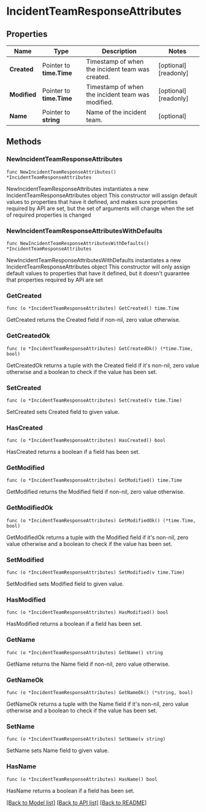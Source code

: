 # IncidentTeamResponseAttributes

## Properties

Name | Type | Description | Notes
------------ | ------------- | ------------- | -------------
**Created** | Pointer to **time.Time** | Timestamp of when the incident team was created. | [optional] [readonly] 
**Modified** | Pointer to **time.Time** | Timestamp of when the incident team was modified. | [optional] [readonly] 
**Name** | Pointer to **string** | Name of the incident team. | [optional] 

## Methods

### NewIncidentTeamResponseAttributes

`func NewIncidentTeamResponseAttributes() *IncidentTeamResponseAttributes`

NewIncidentTeamResponseAttributes instantiates a new IncidentTeamResponseAttributes object
This constructor will assign default values to properties that have it defined,
and makes sure properties required by API are set, but the set of arguments
will change when the set of required properties is changed

### NewIncidentTeamResponseAttributesWithDefaults

`func NewIncidentTeamResponseAttributesWithDefaults() *IncidentTeamResponseAttributes`

NewIncidentTeamResponseAttributesWithDefaults instantiates a new IncidentTeamResponseAttributes object
This constructor will only assign default values to properties that have it defined,
but it doesn't guarantee that properties required by API are set

### GetCreated

`func (o *IncidentTeamResponseAttributes) GetCreated() time.Time`

GetCreated returns the Created field if non-nil, zero value otherwise.

### GetCreatedOk

`func (o *IncidentTeamResponseAttributes) GetCreatedOk() (*time.Time, bool)`

GetCreatedOk returns a tuple with the Created field if it's non-nil, zero value otherwise
and a boolean to check if the value has been set.

### SetCreated

`func (o *IncidentTeamResponseAttributes) SetCreated(v time.Time)`

SetCreated sets Created field to given value.

### HasCreated

`func (o *IncidentTeamResponseAttributes) HasCreated() bool`

HasCreated returns a boolean if a field has been set.

### GetModified

`func (o *IncidentTeamResponseAttributes) GetModified() time.Time`

GetModified returns the Modified field if non-nil, zero value otherwise.

### GetModifiedOk

`func (o *IncidentTeamResponseAttributes) GetModifiedOk() (*time.Time, bool)`

GetModifiedOk returns a tuple with the Modified field if it's non-nil, zero value otherwise
and a boolean to check if the value has been set.

### SetModified

`func (o *IncidentTeamResponseAttributes) SetModified(v time.Time)`

SetModified sets Modified field to given value.

### HasModified

`func (o *IncidentTeamResponseAttributes) HasModified() bool`

HasModified returns a boolean if a field has been set.

### GetName

`func (o *IncidentTeamResponseAttributes) GetName() string`

GetName returns the Name field if non-nil, zero value otherwise.

### GetNameOk

`func (o *IncidentTeamResponseAttributes) GetNameOk() (*string, bool)`

GetNameOk returns a tuple with the Name field if it's non-nil, zero value otherwise
and a boolean to check if the value has been set.

### SetName

`func (o *IncidentTeamResponseAttributes) SetName(v string)`

SetName sets Name field to given value.

### HasName

`func (o *IncidentTeamResponseAttributes) HasName() bool`

HasName returns a boolean if a field has been set.


[[Back to Model list]](../README.md#documentation-for-models) [[Back to API list]](../README.md#documentation-for-api-endpoints) [[Back to README]](../README.md)


